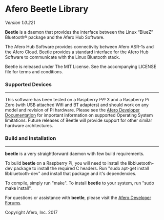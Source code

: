 Afero Beetle Library
====================

*Version 1.0.221*

**Beetle** is a daemon that provides the interface between the Linux “BlueZ” Bluetooth® package and the Afero Hub Software.

The Afero Hub Software provides connectivity between Afero ASR-1s and the Afero Cloud. Beetle provides a standard interface for the Afero Hub Software to communicate with the Linux Bluetooth stack.

Beetle is released under The MIT License. See the accompanying LICENSE file for terms and conditions.

### Supported Devices
---------------------

This software has been tested on a Raspberry Pi® 3 and a Raspberry Pi Zero (with USB attached Wifi and BT adapters) and should work on any model and revision of Pi hardware. Please see the [Afero Developer Documentation][link1] for important information on supported Operating System limitations. Future releases of Beetle will provide support for other similar hardware architectures.

### Build and Installation
--------------------------

**beetle** is a very straightforward daemon with few build requirements.

To build **beetle** on a Raspberry Pi, you will need to install the libbluetooth-dev package to install the required C headers. Run "sudo apt-get install libbluetooth-dev" and install that package and it's dependencies.

To compile, simply run "make". To install **beetle** to your system, run "sudo make install".

For questions or assistance with **beetle**, please visit the [Afero Developer Forums][link2].

Copyright Afero, Inc. 2017

[link1]: http://developer.afero.io/docs/en/?target=StandaloneHub.htm†
[link2]: http://forum.afero.io/
